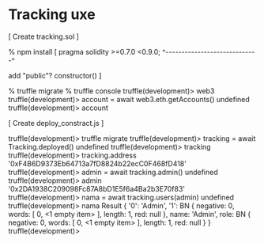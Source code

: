 # Tracking uxe

[
Create tracking.sol
]

% npm install
[
pragma solidity >=0.7.0 <0.9.0;
^-----------------------------^

add "public"?
    constructor()
]

% truffle migrate
% truffle console
truffle(development)> web3
truffle(development)> account = await web3.eth.getAccounts()
undefined
truffle(development)> account

[
Create deploy_constract.js
]

truffle(development)> truffle migrate
truffle(development)> tracking = await Tracking.deployed()
undefined
truffle(development)> tracking
truffle(development)> tracking.address
'0xF4B6D9373Eb64713a7fD8824b22ecC0F468fD418'
truffle(development)> admin = await tracking.admin()
undefined
truffle(development)> admin
'0x2DA1938C209098Fc87A8bD1E5f6a4Ba2b3E70f83'
truffle(development)> nama = await tracking.users(admin)
undefined
truffle(development)> nama
Result {
  '0': 'Admin',
  '1': BN {
    negative: 0,
    words: [ 0, <1 empty item> ],
    length: 1,
    red: null
  },
  name: 'Admin',
  role: BN {
    negative: 0,
    words: [ 0, <1 empty item> ],
    length: 1,
    red: null
  }
}
truffle(development)> 

